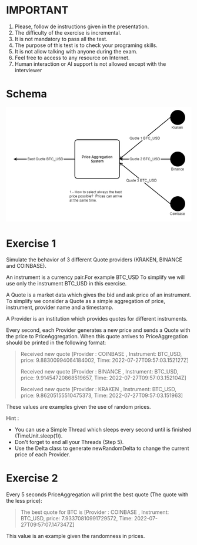 # IMPORTANT

1. Please, follow de instructions given in the presentation.
2. The difficulty of the exercise is incremental. 
3. It is not mandatory to pass all the test. 
4. The purpose of this test is to check your programing skills.
5. It is not allow talking with anyone during the exam.
6. Feel free to access to any resource on Internet.
7. Human interaction or AI  support is not allowed except with the interviewer

# Schema
![plot](price_diagram.png)

# Exercise 1
Simulate the behavior of 3 different Quote providers (KRAKEN, BINANCE and COINBASE).


An instrument is a currency pair.For example BTC_USD
To simplify we will use only the instrument BTC_USD in this exercise.

A Quote is a market data which gives the bid and ask price of an instrument.
To simplify we consider a Quote as a simple aggregation of price, instrument, provider name and a timestamp.

A Provider is an institution which provides quotes for different instruments.


Every second, each Provider generates a new price and sends a Quote with the price to PriceAggregation. When this quote arrives to PriceAggregation should be printed in the following format:
> Received new quote [Provider : COINBASE , Instrument: BTC_USD, price: 9.88300994064184002, Time: 2022-07-27T09:57:03.152127Z]
> 
> Received new quote [Provider : BINANCE , Instrument: BTC_USD, price: 9.91454720868519657, Time: 2022-07-27T09:57:03.152104Z]
> 
> Received new quote [Provider : KRAKEN , Instrument: BTC_USD, price: 9.86205155510475373, Time: 2022-07-27T09:57:03.151963]

These values are examples given the use of random prices.

Hint :
- You can use a Simple Thread which sleeps every second until is finished (TimeUnit.sleep(1)).
- Don't forget to end all your Threads (Step 5).
- Use the Delta class to generate newRandomDelta to change the current price of each Provider.


# Exercise 2
Every 5 seconds PriceAggregation will print the best quote (The quote with the less price):
> The best quote for BTC is [Provider : COINBASE , Instrument: BTC_USD, price: 7.93370810991729572, Time: 2022-07-27T09:57:07.147347Z]

This value is an example given the randomness in prices.
